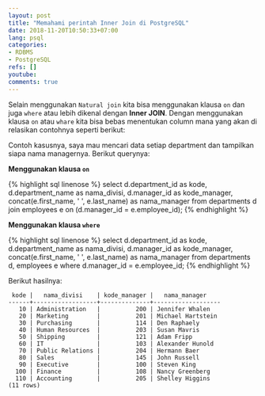 ```yaml
---
layout: post
title: "Memahami perintah Inner Join di PostgreSQL"
date: 2018-11-20T10:50:33+07:00
lang: psql
categories:
- RDBMS
- PostgreSQL
refs: []
youtube: 
comments: true
---
```


Selain menggunakan `Natural join` kita bisa menggunakan klausa `on` dan juga `where` atau lebih dikenal dengan **Inner JOIN**. Dengan menggunakan klausa `on` atau `whare` kita bisa bebas menentukan column mana yang akan di relasikan contohnya seperti berikut:

Contoh kasusnya, saya mau mencari data setiap department dan tampilkan siapa nama managernya. Berikut querynya:

**Menggunakan klausa `on`**

{% highlight sql linenose %}
select
    d.department_id as kode,
    d.department_name as nama_divisi,
    d.manager_id as kode_manager,
    concat(e.first_name, ' ', e.last_name) as nama_manager
from 
    departments d join employees e on (d.manager_id = e.employee_id); 
{% endhighlight %}

**Menggunakan klausa `where`**

{% highlight sql linenose %}
select
    d.department_id as kode,
    d.department_name as nama_divisi,
    d.manager_id as kode_manager,
    concat(e.first_name, ' ', e.last_name) as nama_manager
from 
    departments d, employees e 
where d.manager_id = e.employee_id; 
{% endhighlight %}

Berikut hasilnya:

```postgresq-console
 kode |   nama_divisi    | kode_manager |   nama_manager    
------+------------------+--------------+-------------------
   10 | Administration   |          200 | Jennifer Whalen
   20 | Marketing        |          201 | Michael Hartstein
   30 | Purchasing       |          114 | Den Raphaely
   40 | Human Resources  |          203 | Susan Mavris
   50 | Shipping         |          121 | Adam Fripp
   60 | IT               |          103 | Alexander Hunold
   70 | Public Relations |          204 | Hermann Baer
   80 | Sales            |          145 | John Russell
   90 | Executive        |          100 | Steven King
  100 | Finance          |          108 | Nancy Greenberg
  110 | Accounting       |          205 | Shelley Higgins
(11 rows)
```